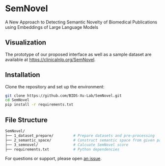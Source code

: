 # SemNovel

A New Approach to Detecting Semantic Novelty of Biomedical Publications using Embeddings of Large Language Models

## Visualization

The prototype of our proposed interface as well as a sample dataset are available at https://clinicalnlp.org/SemNovel.

## Installation

Clone the repository and set up the environment:

```bash
git clone https://github.com/BIDS-Xu-Lab/SemNovel.git
cd SemNovel
pip install -r requirements.txt
```

## File Structure

```bash
SemNovel/
├── 1_dataset_prepare/         # Prepare datasets and pre-processing
├── 2_semantic_space/          # Construct semantic space from given papers
├── 3_semnovel/                # Calcuate SemNovel score
├── requirements.txt           # Python dependencies
```

For questions or support, please open [an issue](./issues).
